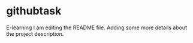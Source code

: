 # githubtask
E-learning
I am editing the README file. Adding some more details about the project description.
